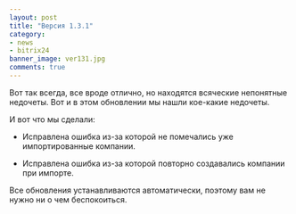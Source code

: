 ```yaml
---
layout: post
title: "Версия 1.3.1"
category: 
- news
- bitrix24
banner_image: ver131.jpg
comments: true
---
```


Вот так всегда, все вроде отлично, но находятся всяческие непонятные недочеты. Вот и в этом обновлении мы нашли кое-какие недочеты.

И вот что мы сделали:

- Исправлена ошибка из-за которой не помечались уже импортированные компании.

- Исправлена ошибка из-за которой повторно создавались компании при импорте.

Все обновления устанавливаются автоматически, поэтому вам не нужно ни о чем беспокоиться.
